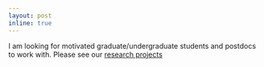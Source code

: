 ```yaml
---
layout: post
inline: true
---
```


I am looking for motivated graduate/undergraduate students and postdocs to work with. Please see our [research projects](projects)
